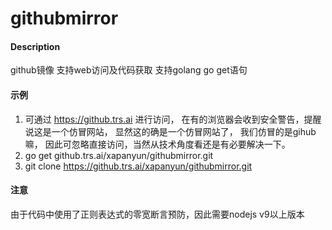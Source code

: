 # githubmirror

#### Description
github镜像
支持web访问及代码获取
支持golang go get语句

#### 示例
1. 可通过 https://github.trs.ai 进行访问， 在有的浏览器会收到安全警告，提醒说这是一个仿冒网站， 显然这的确是一个仿冒网站了， 我们仿冒的是gihub嘛， 因此可忽略直接访问，当然从技术角度看还是有必要解决一下。
2. go get github.trs.ai/xapanyun/githubmirror.git
3. git clone https://github.trs.ai/xapanyun/githubmirror.git

#### 注意
由于代码中使用了正则表达式的零宽断言预防，因此需要nodejs v9以上版本
